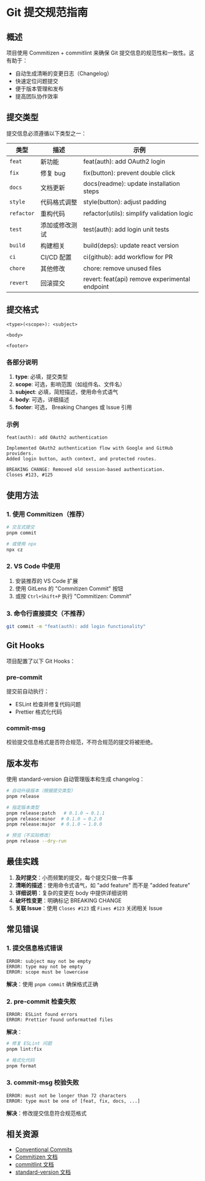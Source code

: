 # Git 提交规范指南

## 概述

项目使用 Commitizen + commitlint 来确保 Git 提交信息的规范性和一致性。这有助于：

- 自动生成清晰的变更日志（Changelog）
- 快速定位问题提交
- 便于版本管理和发布
- 提高团队协作效率

## 提交类型

提交信息必须遵循以下类型之一：

| 类型       | 描述           | 示例                                           |
| ---------- | -------------- | ---------------------------------------------- |
| `feat`     | 新功能         | feat(auth): add OAuth2 login                   |
| `fix`      | 修复 bug       | fix(button): prevent double click              |
| `docs`     | 文档更新       | docs(readme): update installation steps        |
| `style`    | 代码格式调整   | style(button): adjust padding                  |
| `refactor` | 重构代码       | refactor(utils): simplify validation logic     |
| `test`     | 添加或修改测试 | test(auth): add login unit tests               |
| `build`    | 构建相关       | build(deps): update react version              |
| `ci`       | CI/CD 配置     | ci(github): add workflow for PR                |
| `chore`    | 其他修改       | chore: remove unused files                     |
| `revert`   | 回滚提交       | revert: feat(api) remove experimental endpoint |

## 提交格式

```
<type>(<scope>): <subject>

<body>

<footer>
```

### 各部分说明

1. **type**: 必填，提交类型
2. **scope**: 可选，影响范围（如组件名、文件名）
3. **subject**: 必填，简短描述，使用命令式语气
4. **body**: 可选，详细描述
5. **footer**: 可选， Breaking Changes 或 Issue 引用

### 示例

```
feat(auth): add OAuth2 authentication

Implemented OAuth2 authentication flow with Google and GitHub providers.
Added login button, auth context, and protected routes.

BREAKING CHANGE: Removed old session-based authentication.
Closes #123, #125
```

## 使用方法

### 1. 使用 Commitizen（推荐）

```bash
# 交互式提交
pnpm commit

# 或使用 npx
npx cz
```

### 2. VS Code 中使用

1. 安装推荐的 VS Code 扩展
2. 使用 GitLens 的 "Commitizen Commit" 按钮
3. 或按 `Ctrl+Shift+P` 执行 "Commitizen: Commit"

### 3. 命令行直接提交（不推荐）

```bash
git commit -m "feat(auth): add login functionality"
```

## Git Hooks

项目配置了以下 Git Hooks：

### pre-commit

提交前自动执行：

- ESLint 检查并修复代码问题
- Prettier 格式化代码

### commit-msg

校验提交信息格式是否符合规范，不符合规范的提交将被拒绝。

## 版本发布

使用 standard-version 自动管理版本和生成 changelog：

```bash
# 自动升级版本（根据提交类型）
pnpm release

# 指定版本类型
pnpm release:patch   # 0.1.0 → 0.1.1
pnpm release:minor  # 0.1.0 → 0.2.0
pnpm release:major  # 0.1.0 → 1.0.0

# 预览（不实际修改）
pnpm release --dry-run
```

## 最佳实践

1. **及时提交**：小而频繁的提交，每个提交只做一件事
2. **清晰的描述**：使用命令式语气，如 "add feature" 而不是 "added feature"
3. **详细说明**：复杂的变更在 body 中提供详细说明
4. **破坏性变更**：明确标记 BREAKING CHANGE
5. **关联 Issue**：使用 `Closes #123` 或 `Fixes #123` 关闭相关 Issue

## 常见错误

### 1. 提交信息格式错误

```
ERROR: subject may not be empty
ERROR: type may not be empty
ERROR: scope must be lowercase
```

**解决**：使用 `pnpm commit` 确保格式正确

### 2. pre-commit 检查失败

```
ERROR: ESLint found errors
ERROR: Prettier found unformatted files
```

**解决**：

```bash
# 修复 ESLint 问题
pnpm lint:fix

# 格式化代码
pnpm format
```

### 3. commit-msg 校验失败

```
ERROR: must not be longer than 72 characters
ERROR: type must be one of [feat, fix, docs, ...]
```

**解决**：修改提交信息符合规范格式

## 相关资源

- [Conventional Commits](https://www.conventionalcommits.org/)
- [Commitizen 文档](https://commitizen-tools.github.io/commitizen/)
- [commitlint 文档](https://commitlint.js.org/)
- [standard-version 文档](https://github.com/conventional-changelog/standard-version)
